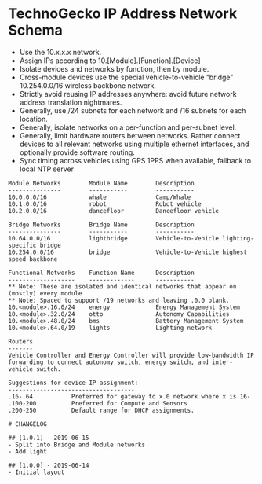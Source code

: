 # TechnoGecko IP Address Network Schema

* Use the 10.x.x.x network.
* Assign IPs according to 10.[Module].[Function].[Device] 
* Isolate devices and networks by function, then by module.
* Cross-module devices use the special vehicle-to-vehicle “bridge” 10.254.0.0/16 wireless backbone network.
* Strictly avoid reusing IP addresses anywhere: avoid future network address translation nightmares.
* Generally, use /24 subnets for each network and /16 subnets for each location.
* Generally, isolate networks on a per-function and per-subnet level.
* Generally, limit hardware routers between networks. Rather connect devices to all relevant networks using multiple ethernet interfaces, and optionally provide software routing.
* Sync timing across vehicles using GPS 1PPS when available, fallback to local NTP server

```
Module Networks        Module Name        Description
---------------        -----------        -----------
10.0.0.0/16            whale              Camp/Whale
10.1.0.0/16            robot              Robot vehicle
10.2.0.0/16            dancefloor         Dancefloor vehicle

Bridge Networks        Bridge Name        Description
---------------        -----------        -----------
10.64.0.0/16           lightbridge        Vehicle-to-Vehicle lighting-specific bridge
10.254.0.0/16          bridge             Vehicle-to-Vehicle highest speed backbone

Functional Networks    Function Name      Description
-------------------    -------------      -----------
** Note: These are isolated and identical networks that appear on (mostly) every module
** Note: Spaced to support /19 networks and leaving .0.0 blank.
10.<module>.16.0/24    energy             Energy Management System
10.<module>.32.0/24    otto               Autonomy Capabilities
10.<module>.48.0/24    bms                Battery Management System
10.<module>.64.0/19    lights             Lighting network
```

```
Routers
-------
Vehicle Controller and Energy Controller will provide low-bandwidth IP forwarding to connect autonomy switch, energy switch, and inter-vehicle switch. 
```

```
Suggestions for device IP assignment:
------------------------------------
.16-.64           Preferred for gateway to x.0 network where x is 16- 
.100-200          Preferred for Compute and Sensors
.200-250          Default range for DHCP assignments.
```

```
# CHANGELOG

## [1.0.1] - 2019-06-15
- Split into Bridge and Module networks
- Add light

## [1.0.0] - 2019-06-14
- Initial layout